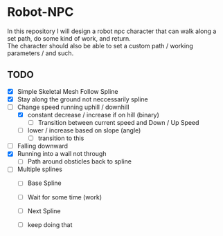 # Robot-NPC
In this repository I will design a robot npc character that can walk along a set path, do some kind of work, and return. <br> The character should also be able to set a custom path / working parameters / and such.




## TODO

- [X] Simple Skeletal Mesh Follow Spline
- [X] Stay along the ground not neccessarily spline
- [ ] Change speed running uphill / downhill
  - [X] constant decrease / increase if on hill (binary)
    - [ ] Transition between current speed and Down / Up Speed
  - [ ] lower / increase based on slope (angle)
    - [ ] transition to this
- [ ] Falling downward
- [X] Running into a wall not through
  - [ ] Path around obsticles back to spline  
- [ ] Multiple splines
  - [ ] Base Spline
  - [ ] Wait for some time (work)
  - [ ] Next Spline
  - [ ] keep doing that

